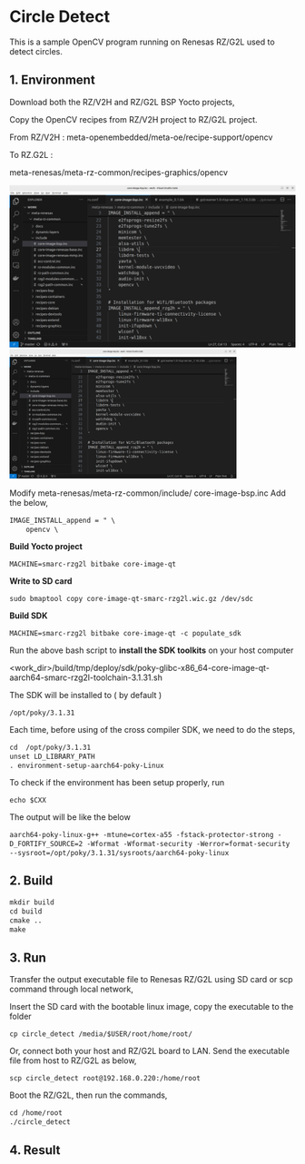 # Circle Detect

This is a sample OpenCV program running on Renesas RZ/G2L used to detect circles. 

## 1. Environment

Download both the RZ/V2H and RZ/G2L BSP Yocto projects, 
 
Copy the OpenCV recipes from RZ/V2H project to RZ/G2L project. 

From RZ/V2H : meta-openembedded/meta-oe/recipe-support/opencv

To RZ.G2L : 

meta-renesas/meta-rz-common/recipes-graphics/opencv

![](https://github.com/yourskc/circle_detect/blob/main/images/ImageInstallAppend.png?raw=true)
<img src="https://github.com/yourskc/circle_detect/blob/main/images/ImageInstallAppend.png" width="400px">

Modify meta-renesas/meta-rz-common/include/
core-image-bsp.inc 
Add the below, 
```
IMAGE_INSTALL_append = " \
    opencv \
```


**Build Yocto project**

```
MACHINE=smarc-rzg2l bitbake core-image-qt
```

**Write to SD card**

```
sudo bmaptool copy core-image-qt-smarc-rzg2l.wic.gz /dev/sdc
```

**Build SDK**

```
MACHINE=smarc-rzg2l bitbake core-image-qt -c populate_sdk
```

Run the above bash script to **install the SDK toolkits** on your host computer

<work_dir>/build/tmp/deploy/sdk/poky-glibc-x86_64-core-image-qt-aarch64-smarc-rzg2l-toolchain-3.1.31.sh

The SDK will be installed to ( by default ) 

```
/opt/poky/3.1.31
```

Each time, before using of the cross compiler SDK, we need to 
do the steps,

```
cd  /opt/poky/3.1.31
unset LD_LIBRARY_PATH
. environment-setup-aarch64-poky-Linux
```

To check if the environment has been setup properly, run
```
echo $CXX
```
The output will be like the below
```
aarch64-poky-linux-g++ -mtune=cortex-a55 -fstack-protector-strong -D_FORTIFY_SOURCE=2 -Wformat -Wformat-security -Werror=format-security --sysroot=/opt/poky/3.1.31/sysroots/aarch64-poky-linux

```

## 2. Build

```
mkdir build
cd build
cmake ..
make 
```

## 3. Run

Transfer the output executable file to Renesas RZ/G2L using SD card or scp command through local network,

Insert the SD card with the bootable linux image, copy the executable to the folder

```
cp circle_detect /media/$USER/root/home/root/
```

Or, connect both your host and RZ/G2L board to LAN. 
Send the executable file from host to RZ/G2L as below,  

```
scp circle_detect root@192.168.0.220:/home/root
```

Boot the RZ/G2L, then run the commands, 

```
cd /home/root
./circle_detect
```
## 4. Result 



